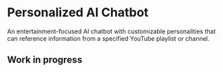 # Personalized AI Chatbot

An entertainment-focused AI chatbot with customizable personalities that can reference information from a specified YouTube playlist or channel.

## Work in progress